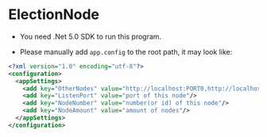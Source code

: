 # ElectionNode

* You need .Net 5.0 SDK to run this program.

* Please manually add `app.config` to the root path, it may look like:

```xml
<?xml version="1.0" encoding="utf-8"?>
<configuration>
  <appSettings>
    <add key="OtherNodes" value="http://localhost:PORT0,http://localhost:PORT1, ..."/>
    <add key="ListenPort" value="port of this node"/>
    <add key="NodeNumber" value="number(or id) of this node"/>
    <add key="NodeAmount" value="amount of nodes"/>
  </appSettings>
</configuration>
```
